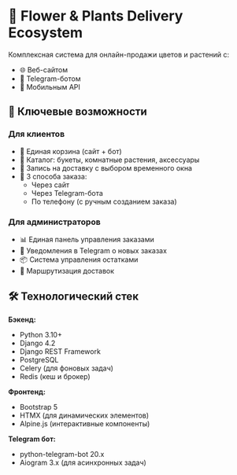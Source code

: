 # 🌸 Flower & Plants Delivery Ecosystem

Комплексная система для онлайн-продажи цветов и растений с:
- 🌐 Веб-сайтом
- 🤖 Telegram-ботом
- 📱 Мобильным API

## 🌟 Ключевые возможности

### Для клиентов
- 🛒 Единая корзина (сайт + бот)
- 🌷 Каталог: букеты, комнатные растения, аксессуары
- 📅 Запись на доставку с выбором временного окна
- 📱 3 способа заказа:
  - Через сайт
  - Через Telegram-бота
  - По телефону (с ручным созданием заказа)

### Для администраторов
- 📊 Единая панель управления заказами
- 📢 Уведомления в Telegram о новых заказах
- 📦 Система управления остатками
- 🚗 Маршрутизация доставок

## 🛠 Технологический стек

**Бэкенд:**
- Python 3.10+
- Django 4.2
- Django REST Framework
- PostgreSQL
- Celery (для фоновых задач)
- Redis (кеш и брокер)

**Фронтенд:**
- Bootstrap 5
- HTMX (для динамических элементов)
- Alpine.js (интерактивные компоненты)

**Telegram бот:**
- python-telegram-bot 20.x
- Aiogram 3.x (для асинхронных задач)
